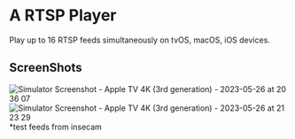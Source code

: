 # A RTSP Player
Play up to 16 RTSP feeds simultaneously on tvOS, macOS, iOS devices.

## ScreenShots
![Simulator Screenshot - Apple TV 4K (3rd generation) - 2023-05-26 at 20 36 07](https://github.com/bi119aTe5hXk/RTSP4Player/assets/501967/e233a6dd-e44f-4760-b338-27a8eca3f28b)
![Simulator Screenshot - Apple TV 4K (3rd generation) - 2023-05-26 at 21 23 29](https://github.com/bi119aTe5hXk/RTSP4Player/assets/501967/520ef944-3e51-4b9c-aee2-4fd842e102da)
*test feeds from insecam
